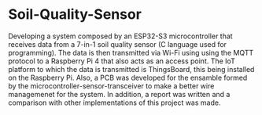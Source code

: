 # Soil-Quality-Sensor
Developing a system composed by an ESP32-S3 microcontroller that receives data from a 7-in-1 soil quality sensor (C language used for programming). The data is then transmitted via Wi-Fi using using the MQTT protocol to a Raspberry Pi 4 that also acts as an access point. The IoT platform to which the data is transmitted is ThingsBoard, this being installed on the Raspberry Pi. Also, a PCB was developed for the ensamble formed by the microcontroller-sensor-transceiver to make a better wire managemenet for the system. In addition, a report was written and a comparison with other implementations of this project was made.
